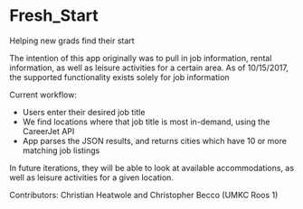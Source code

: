 # Fresh_Start
Helping new grads find their start

The intention of this app originally was to pull in job information, rental information, as well as leisure activities for a certain area.
As of 10/15/2017, the supported functionality exists solely for job information

Current workflow:
* Users enter their desired job title
* We find locations where that job title is most in-demand, using the CareerJet API
* App parses the JSON results, and returns cities which have 10 or more matching job listings

In future iterations, they will be able to look at available accommodations, as well as leisure activities for a given location.

Contributors: Christian Heatwole and Christopher Becco (UMKC Roos 1)
